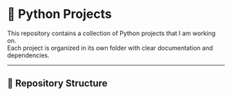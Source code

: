 # 🐍 Python Projects

This repository contains a collection of Python projects that I am working on.  
Each project is organized in its own folder with clear documentation and dependencies.

---

## 📂 Repository Structure
